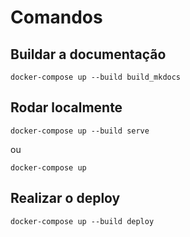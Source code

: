 # Comandos

## Buildar a documentação

```
docker-compose up --build build_mkdocs
```

## Rodar localmente

```
docker-compose up --build serve  
```

ou

```
docker-compose up
```

## Realizar o deploy

```
docker-compose up --build deploy 
```

